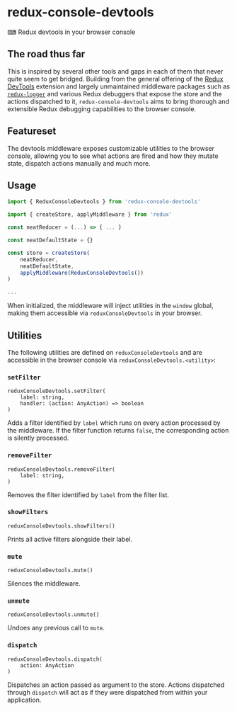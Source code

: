 # redux-console-devtools
⌨ Redux devtools in your browser console

## The road thus far

This is inspired by several other tools and gaps in each of them that never quite seem to get bridged. Building from the
general offering of the [Redux DevTools](https://github.com/reduxjs/redux-devtools) extension and largely
unmaintained middleware
packages such as [`redux-logger`](https://github.com/LogRocket/redux-logger) and various Redux debuggers that expose
the store and the actions dispatched to it, `redux-console-devtools` aims to bring thorough and extensible Redux debugging capabilities to the browser console.

## Featureset

The devtools middleware exposes customizable utilities to the browser console, allowing you to see what actions are
fired and how they mutate state, dispatch actions manually and much more.

## Usage

```js
import { ReduxConsoleDevtools } from 'redux-console-devtools'

import { createStore, applyMiddleware } from 'redux'

const neatReducer = (...) => { ... }

const neatDefaultState = {}

const store = createStore(
    neatReducer,
    neatDefaultState,
    applyMiddleware(ReduxConsoleDevtools())
)

...
```

When initialized, the middleware will inject utilities in the `window` global, making them accessible via
`reduxConsoleDevtools` in your browser.

## Utilities

The following utilities are defined on `reduxConsoleDevtools` and are accessible in the browser console via
`reduxConsoleDevtools.<utility>`:

### `setFilter`

```
reduxConsoleDevtools.setFilter(
    label: string,
    handler: (action: AnyAction) => boolean
)
```

Adds a filter identified by `label` which runs on every action processed by the middleware. If the filter
function returns `false`, the corresponding action is silently processed.

### `removeFilter`

```
reduxConsoleDevtools.removeFilter(
    label: string,
)
```

Removes the filter identified by `label` from the filter list.

### `showFilters`

```
reduxConsoleDevtools.showFilters()
```

Prints all active filters alongside their label.

### `mute`

```
reduxConsoleDevtools.mute()
```

Silences the middleware.

### `unmute`

```
reduxConsoleDevtools.unmute()
```

Undoes any previous call to `mute`.

### `dispatch`

```
reduxConsoleDevtools.dispatch(
    action: AnyAction
)
```

Dispatches an action passed as argument to the store. Actions dispatched through `dispatch` will act as if
they were dispatched from within your application.
